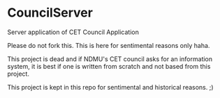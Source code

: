 # CouncilServer
Server application of CET Council Application

Please do not fork this. This is here for sentimental reasons only haha. 

This project is dead and if NDMU's CET council asks for an information system, 
it is best if one is written from scratch and not based from this project.

This project is kept in this repo for sentimental and historical reasons. ;)
